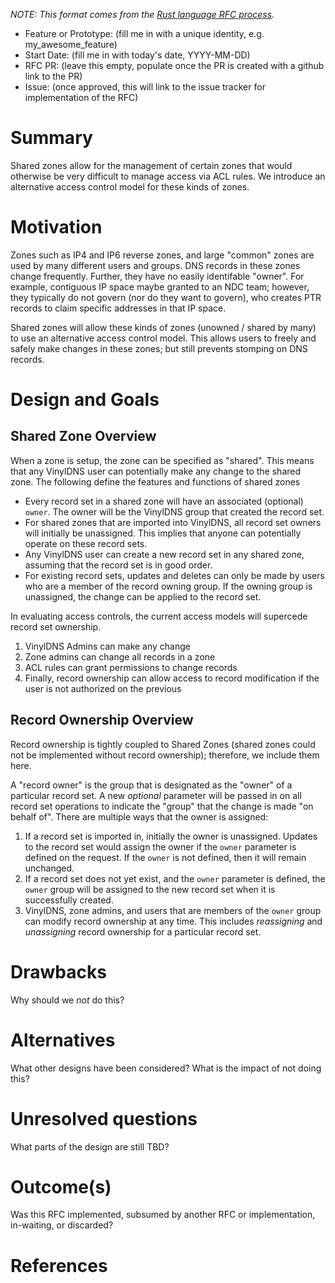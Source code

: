 _NOTE: This format comes from the
[Rust language RFC process](https://github.com/rust-lang/rfcs)._

- Feature or Prototype: (fill me in with a unique identity, e.g.
  my_awesome_feature)
- Start Date: (fill me in with today's date, YYYY-MM-DD)
- RFC PR: (leave this empty, populate once the PR is created with a github link to the PR)
- Issue: (once approved, this will link to the issue tracker for implementation of the RFC)

# Summary
[summary]: #summary

Shared zones allow for the management of certain zones that would otherwise be very difficult to manage access via ACL rules.  We introduce an alternative access control model for these kinds of zones.

# Motivation
[motivation]: #motivation

Zones such as IP4 and IP6 reverse zones, and large "common" zones are used by many different users and groups.  DNS records in these zones change frequently.  Further, they have no easily identifable "owner".  For example, contiguous IP space maybe granted to an NDC team; however, they typically do not govern (nor do they want to govern), who creates PTR records to claim specific addresses in that IP space.

Shared zones will allow these kinds of zones (unowned / shared by many) to use an alternative access control model.  This allows users to freely and safely make changes in these zones; but still prevents stomping on DNS records.

# Design and Goals
[design]: #design-and-goals

## Shared Zone Overview
When a zone is setup, the zone can be specified as "shared".  This means that any VinylDNS user can potentially make any change to the shared zone.  The following define the features and functions of shared zones

* Every record set in a shared zone will have an associated (optional) `owner`.  The owner will be the VinylDNS group that created the record set.
* For shared zones that are imported into VinylDNS, all record set owners will initially be unassigned.  This implies that anyone can potentially operate on these record sets.
* Any VinylDNS user can create a new record set in any shared zone, assuming that the record set is in good order.
* For existing record sets, updates and deletes can only be made by users who are a member of the record owning group.
If the owning group is unassigned, the change can be applied to the record set.

In evaluating access controls, the current access models will supercede record set ownership.

1. VinylDNS Admins can make any change
1. Zone admins can change all records in a zone
1. ACL rules can grant permissions to change records
1. Finally, record ownership can allow access to record modification if the user is not authorized on the previous

## Record Ownership Overview
Record ownership is tightly coupled to Shared Zones (shared zones could not be implemented without record ownership); therefore, we include them here.

A "record owner" is the group that is designated as the "owner" of a particular record set.  A new _optional_ parameter will be passed in on all record set operations to indicate the "group" that the change is made "on behalf of".  There are multiple ways that the owner is assigned:

1. If a record set is imported in, initially the owner is unassigned.  Updates to the record set would assign the owner if the `owner` parameter is defined on the request.  If the `owner` is not defined, then it will remain unchanged.  
1. If a record set does not yet exist, and the `owner` parameter is defined, the `owner` group will be assigned to the new record set when it is successfully created.
1. VinylDNS, zone admins, and users that are members of the `owner` group can modify record ownership at any time.  This includes _reassigning_ and _unassigning_ record ownership for a particular record set.



# Drawbacks
[drawbacks]: #drawbacks

Why should we *not* do this?

# Alternatives
[alternatives]: #alternatives

What other designs have been considered? What is the impact of not doing this?

# Unresolved questions
[unresolved]: #unresolved-questions

What parts of the design are still TBD?

# Outcome(s)
[outcome]: #outcome

Was this RFC implemented, subsumed by another RFC or implementation, in-waiting,
or discarded?

# References
[references]: #references
